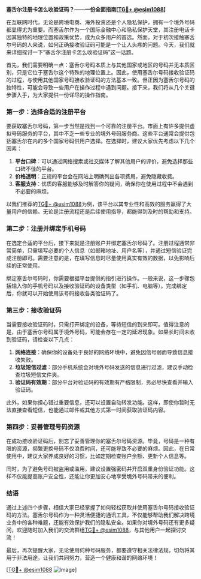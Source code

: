 **塞舌尔注册卡怎么收验证码？——一份全面指南[[TG💪+ @esim1088](https://t.me/s/esim1088)]**

在互联网时代，无论是跨境电商、海外投资还是个人隐私保护，拥有一个境外号码都显得尤为重要。而塞舌尔作为一个国际金融中心和隐私保护天堂，其注册电话卡因其独特的地理位置和政策优势，成为众多用户的首选。然而，对于初次接触塞舌尔号码的人来说，如何正确接收验证码可能是一个让人头疼的问题。今天，我们就来详细探讨一下“塞舌尔注册卡怎么收验证码”这一话题。

首先，我们需要明确一点：塞舌尔号码本质上与其他国家或地区的号码并无本质区别，只是它位于塞舌尔这个特殊的地理位置上。因此，使用塞舌尔号码接收验证码的过程，与使用其他国家号码接收验证码的方法基本一致。但正因为塞舌尔号码的独特性，可能会导致一些用户在操作过程中遇到问题。接下来，我们将从几个关键步骤入手，为大家提供一份详尽的操作指南。

### 第一步：选择合适的注册平台

要获取塞舌尔号码，第一步当然是找到一个可靠的注册平台。市面上有许多提供虚拟号码服务的平台，其中不乏一些专业的境外号码服务商。这些平台通常会提供包括塞舌尔在内的多个国家号码供用户选择。在选择时，建议大家优先考虑以下几个因素：

1. **平台口碑**：可以通过网络搜索或社交媒体了解其他用户的评价，避免选择那些口碑不佳的平台。
2. **价格透明**：正规的平台会在网站上明确列出各项费用，避免隐藏收费。
3. **客服支持**：优质的客服能够及时解答你的疑问，确保你在使用过程中不会遇到不必要的麻烦。

以我们推荐的[TG💪+ @esim1088](https://t.me/s/esim1088)为例，该平台以其专业性和高效的服务赢得了大量用户的信赖。无论是注册流程还是后续使用指导，都能得到及时的帮助和支持。

### 第二步：注册并绑定手机号码

在选定合适的平台后，接下来就是注册账户并绑定塞舌尔号码了。注册过程通常非常简单，只需填写必要的个人信息（如邮箱地址、用户名等），并通过短信验证完成注册即可。需要注意的是，在填写信息时尽量使用真实有效的数据，以免影响后续的正常使用。

绑定塞舌尔号码时，你需要根据平台提供的指引进行操作。一般来说，这一步骤包括输入你的手机号码以及接收验证码的设备类型（如手机、电脑等）。完成绑定后，你就可以开始使用该号码接收各类验证码了。

### 第三步：接收验证码

当需要接收验证码时，只需打开绑定的设备，等待短信的到来即可。值得注意的是，由于塞舌尔号码属于境外号码，可能会存在一定的延迟现象。如果长时间未收到验证码，请检查以下几点：

1. **网络连接**：确保你的设备处于良好的网络环境中，避免因信号弱而导致信息接收失败。
2. **垃圾短信过滤**：部分手机系统会对境外号码发送的信息进行过滤，建议手动检查垃圾短信文件夹。
3. **验证码有效期**：部分平台对验证码的有效期有严格限制，务必尽快查看并输入验证码。

此外，如果你担心错过重要信息，还可以设置自动转发功能。这样，即使你暂时无法直接查看短信，也能通过邮件或其他方式第一时间获取验证码内容。

### 第四步：妥善管理号码资源

在成功接收验证码后，别忘了妥善管理你的塞舌尔号码资源。毕竟，号码是一种有限的资源，频繁更换号码不仅浪费时间，还可能导致不必要的麻烦。因此，在日常使用中，建议大家养成良好的习惯，比如定期检查账户余额、更新个人信息等。

同时，为了避免号码被盗用或滥用，建议设置强密码并开启双重身份验证功能。这样不仅能提高账户安全性，还能让你更加安心地享受境外号码带来的便利。

### 结语

通过上述四个步骤，相信大家已经掌握了如何轻松获取并使用塞舌尔号码接收验证码的方法。塞舌尔号码作为一种灵活便捷的通讯工具，不仅能够帮助我们解决跨境业务中的各种难题，还能有效保护我们的隐私安全。如果你对境外号码还有更多疑问，欢迎随时加入我们的交流群组[TG💪+ @esim1088](https://t.me/s/esim1088)，与其他用户一起探讨交流！

最后，再次提醒大家，无论使用何种号码服务，都要遵守相关法律法规，切勿将其用于非法用途。让我们共同努力，营造一个健康和谐的网络环境！

[[TG💪+ @esim1088](https://t.me/s/esim1088) ![Image](https://i.postimg.cc/4NQfJmqS/Snipaste-2025-05-13-00-14-12.png)]